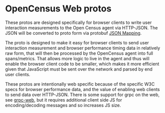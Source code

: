 # OpenCensus Web protos

These protos are designed specifically for browser clients to write user
interaction measurements to the Open Census agent via HTTP-JSON. The JSON will
be converted to proto form via protobuf [JSON Mapping](https://developers.google.com/protocol-buffers/docs/proto3#json).

The proto is designed to make it easy for browser clients to send user
interaction measurement and browser performance timing data in relatively raw
form, that will then be processed by the OpenCensus agent into full
spans/metrics. That allows more logic to live in the agent and thus will enable
the browser client code to be smaller, which makes it more efficient given that
JavaScript must be sent over the network and parsed by end user clients.

These protos are intentionally web specific because of the specific W3C specs
for browser performance data, and the value of enabling web clients to send data
over HTTP-JSON. There is some support for grpc on the web, see [grpc-web](https://github.com/grpc/grpc-web),
but it requires additional client side JS for encoding/decoding messages and so
increases JS size.
